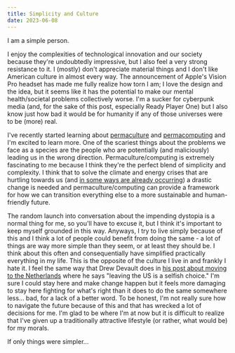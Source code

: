 ```yaml
---
title: Simplicity and Culture
date: 2023-06-08
---
```


I am a simple person.

I enjoy the complexities of technological innovation and our society because they're undoubtedly impressive, but I also feel a very strong resistance to it. I (mostly) don't appreciate material things and I don't like American culture in almost every way. The announcement of Apple's Vision Pro headset has made me fully realize how torn I am; I love the design and the idea, but it seems like it has the potential to make our mental health/societal problems collectively worse. I'm a sucker for cyberpunk media (and, for the sake of this post, especially Ready Player One) but I also know just how bad it would be for humanity if any of those universes were to be (more) real.

I've recently started learning about [permaculture](https://en.wikipedia.org/wiki/Permaculture) and [permacomputing](http://viznut.fi/texts-en/permacomputing.html) and I'm excited to learn more. One of the scariest things about the problems we face as a species are the people who are potentially (and maliciously) leading us in the wrong direction. Permaculture/computing is extremely fascinating to me because I think they're the perfect blend of simplicity and complexity. I think that to solve the climate and energy crises that are hurtling towards us (and [in some ways are already occurring](https://neuters.de/business/environment/us-states-under-air-quality-alerts-canadian-smoke-drifts-south-2023-06-07/)) a drastic change is needed and permaculture/computing can provide a framework for how we can transition everything else to a more sustainable and human-friendly future.

The random launch into conversation about the impending dystopia is a normal thing for me, so you'll have to excuse it, but I think it's important to keep myself grounded in this way. Anyways, I try to live simply because of this and I think a lot of people could benefit from doing the same - a lot of things are way more simple than they seem, or at least they should be. I think about this often and consequentially have simplified practically everything in my life. This is the opposite of the culture I live in and frankly I hate it. I feel the same way that Drew Devault does in [his post about moving to the Netherlands](https://drewdevault.com/2021/06/07/The-Netherlands.html) where he says "leaving the US is a selfish choice." I'm sure I could stay here and make change happen but it feels more damaging to stay here fighting for what's right than it does to do the same somewhere less... bad, for a lack of a better word. To be honest, I'm not really sure how to navigate the future because of this and that has wrecked a lot of decisions for me. I'm glad to be where I'm at now but it is difficult to realize that I've given up a traditionally attractive lifestyle (or rather, what would be) for my morals.

If only things were simpler...